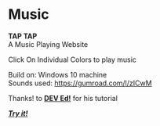 # Music <br>

<b>TAP TAP</b><br>
A Music Playing Website <br>

Click On Individual Colors to play music

Build on: Windows 10 machine <br>
Sounds used: https://gumroad.com/l/zICwM <br>

Thanks! to <b>[DEV Ed!](https://www.youtube.com/channel/UClb90NQQcskPUGDIXsQEz5Q)</b> for his tutorial 

<b><i>[Try it!](https://ankit404.github.io/Music/)</i></b>
